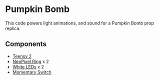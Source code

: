 # Pumpkin Bomb
This code powers light animations, and sound for a Pumpkin Bomb prop replica.

## Components
* [Teensy 2](https://www.pjrc.com/store/teensy.html) 
* [NeoPixel Ring](https://www.adafruit.com/product/1643) x 2
* [White LEDs]() x 2
* [Momentary Switch]()